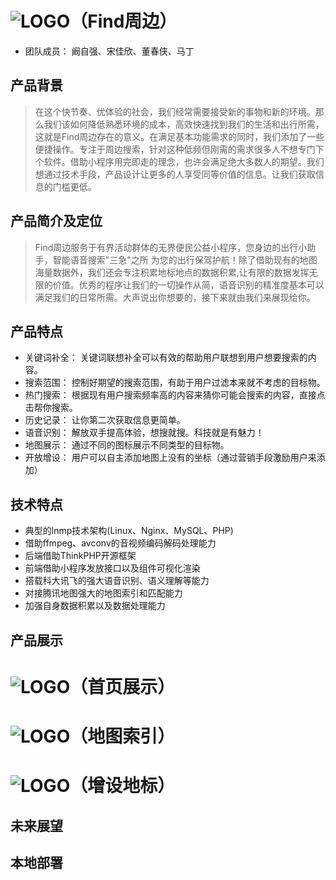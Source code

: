 # ![LOGO](https://mapxcx.kanziqiang.top/img/1.png)（Find周边）
* 团队成员： 阚自强、宋佳欣、董春侠、马丁

## 产品背景

> 在这个快节奏、优体验的社会，我们经常需要接受新的事物和新的环境。那么我们该如何降低熟悉环境的成本，高效快速找到我们的生活和出行所需，这就是Find周边存在的意义。在满足基本功能需求的同时，我们添加了一些便捷操作。专注于周边搜索，针对这种低频但刚需的需求很多人不想专门下个软件。借助小程序用完即走的理念，也许会满足绝大多数人的期望。我们想通过技术手段，产品设计让更多的人享受同等价值的信息。让我们获取信息的门槛更低。

## 产品简介及定位

> Find周边服务于有界活动群体的无界便民公益小程序，您身边的出行小助手，智能语音搜索"三急"之所 为您的出行保驾护航！除了借助现有的地图海量数据外，我们还会专注积累地标地点的数据积累,让有限的数据发挥无限的价值。优秀的程序让我们的一切操作从简，语音识别的精准度基本可以满足我们的日常所需。大声说出你想要的，接下来就由我们来展现给你。

## 产品特点

- 关键词补全：	关键词联想补全可以有效的帮助用户联想到用户想要搜索的内容。
- 搜索范围：	控制好期望的搜索范围，有助于用户过滤本来就不考虑的目标物。
- 热门搜索：	根据现有用户搜索频率高的内容来猜你可能会搜索的内容，直接点击帮你搜索。
- 历史记录：	让你第二次获取信息更简单。
- 语音识别：	解放双手提高体验，想搜就搜。科技就是有魅力！
- 地图展示：	通过不同的图标展示不同类型的目标物。
- 开放增设：	用户可以自主添加地图上没有的坐标（通过营销手段激励用户来添加）

## 技术特点

+ 典型的lnmp技术架构(Linux、Nginx、MySQL、PHP)
+ 借助ffmpeg、avconv的音视频编码解码处理能力
+ 后端借助ThinkPHP开源框架
+ 前端借助小程序发放接口以及组件可视化渲染
+ 搭载科大讯飞的强大语音识别、语义理解等能力
+ 对接腾讯地图强大的地图索引和匹配能力
+ 加强自身数据积累以及数据处理能力

## 产品展示

# ![LOGO](https://mapxcx.kanziqiang.top/img/2.jpeg)（首页展示）
# ![LOGO](https://mapxcx.kanziqiang.top/img/3.jpeg)（地图索引）
# ![LOGO](https://mapxcx.kanziqiang.top/img/4.jpeg)（增设地标）

## 未来展望



## 本地部署